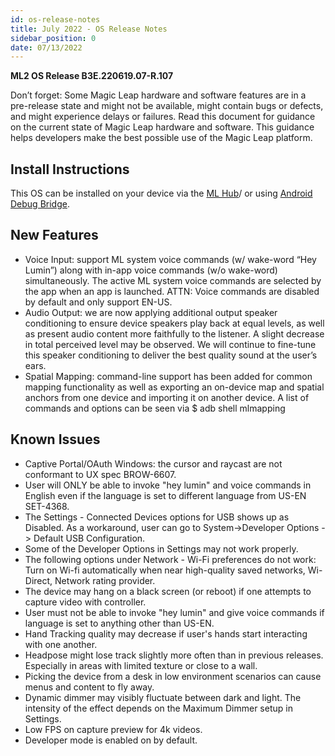 ```yaml
---
id: os-release-notes
title: July 2022 - OS Release Notes
sidebar_position: 0
date: 07/13/2022
---
```


**ML2 OS Release B3E.220619.07-R.107**

Don’t forget: Some Magic Leap hardware and software features are in a pre-release state and might not be available, might contain bugs or defects, and might experience delays or failures. Read this document for guidance on the current state of Magic Leap hardware and software. This guidance helps developers make the best possible use of the Magic Leap platform.

## Install Instructions

This OS can be installed on your device via the [ML Hub](/versioned_docs/version-31-Aug-2023/guides/developer-tools/ml-hub/ml-hub-os-installer.md)/ or using [Android Debug Bridge](/versioned_docs/version-31-Aug-2023/guides/device/updating-the-os/device-flashing-guide.md).

## New Features

- Voice Input: support ML system voice commands (w/ wake-word “Hey Lumin”) along with in-app voice commands (w/o wake-word) simultaneously. The active ML system voice commands are selected by the app when an app is launched. ATTN: Voice commands are disabled by default and only support EN-US.
- Audio Output: we are now applying additional output speaker conditioning to ensure device speakers play back at equal levels, as well as present audio content more faithfully to the listener. A slight decrease in total perceived level may be observed. We will continue to fine-tune this speaker conditioning to deliver the best quality sound at the user’s ears.
- Spatial Mapping: command-line support has been added for common mapping functionality as well as exporting an on-device map and spatial anchors from one device and importing it on another device. A list of commands and options can be seen via $ adb shell mlmapping

## Known Issues

- Captive Portal/OAuth Windows: the cursor and raycast are not conformant to UX spec BROW-6607.
- User will ONLY be able to invoke "hey lumin" and voice commands in English even if the language is set to different language from US-EN SET-4368.
- The Settings - Connected Devices options for USB shows up as Disabled. As a workaround, user can go to System->Developer Options -> Default USB Configuration.
- Some of the Developer Options in Settings may not work properly.
- The following options under Network - Wi-Fi preferences do not work: Turn on Wi-fi automatically when near high-quality saved networks, Wi-Direct, Network rating provider.
- The device may hang on a black screen (or reboot) if one attempts to capture video with controller.
- User must not be able to invoke "hey lumin" and give voice commands if language is set to anything other than US-EN.
- Hand Tracking quality may decrease if user's hands start interacting with one another.
- Headpose might lose track slightly more often than in previous releases. Especially in areas with limited texture or close to a wall.
- Picking the device from a desk in low environment scenarios can cause menus and content to fly away.
- Dynamic dimmer may visibly fluctuate between dark and light. The intensity of the effect depends on the Maximum Dimmer setup in Settings.
- Low FPS on capture preview for 4k videos.
- Developer mode is enabled on by default.

